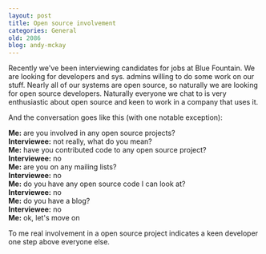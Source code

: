 ```yaml
---
layout: post
title: Open source involvement
categories: General
old: 2086
blog: andy-mckay
---
```

<p>Recently we've been interviewing candidates for jobs at Blue Fountain. We are looking for developers and sys. admins willing to do some work on our stuff. Nearly all of our systems are open source, so naturally we are looking for open source developers. Naturally everyone we chat to is very enthusiastic about open source and keen to work in a company that uses it.</p>
<p>And the conversation goes like this (with one notable exception):</p>
<p>
<b>Me:</b> are you involved in any open source projects?<br />
<b>Interviewee:</b> not really, what do you mean?<br />
<b>Me:</b> have you contributed code to any open source project?<br />
<b>Interviewee:</b> no<br />
<b>Me:</b> are you on any mailing lists?<br />
<b>Interviewee:</b> no<br />
<b>Me:</b> do you have any open source code I can look at?<br />
<b>Interviewee:</b> no<br />
<b>Me:</b> do you have a blog?<br />
<b>Interviewee:</b> no<br />
<b>Me:</b> ok, let's move on<br />
</p>
<p>To me real involvement in a open source project indicates a keen developer one step above everyone else.</p>